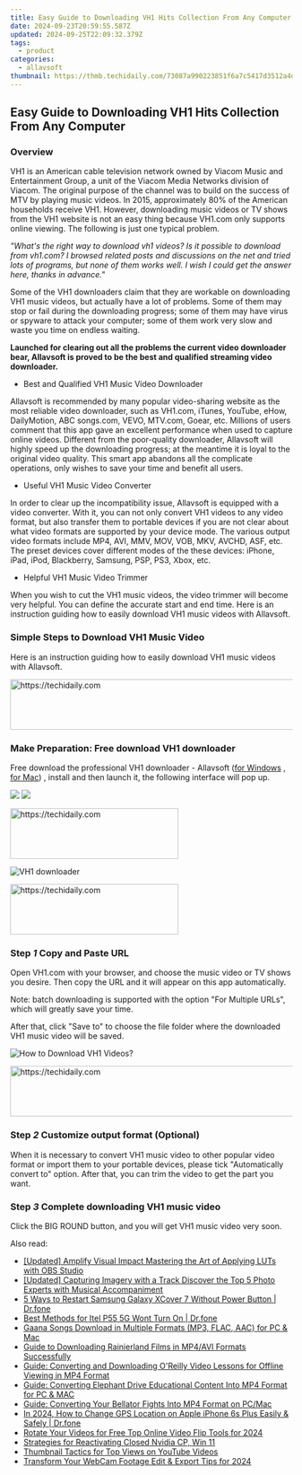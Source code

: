 ```yaml
---
title: Easy Guide to Downloading VH1 Hits Collection From Any Computer
date: 2024-09-23T20:59:55.587Z
updated: 2024-09-25T22:09:32.379Z
tags:
  - product
categories:
  - allavsoft
thumbnail: https://thmb.techidaily.com/73087a990223851f6a7c5417d3512a4d93ddbbb6cac79840abc644367d7f8449.jpg
---
```


## Easy Guide to Downloading VH1 Hits Collection From Any Computer

### Overview

VH1 is an American cable television network owned by Viacom Music and Entertainment Group, a unit of the Viacom Media Networks division of Viacom. The original purpose of the channel was to build on the success of MTV by playing music videos. In 2015, approximately 80% of the American households receive VH1\. However, downloading music videos or TV shows from the VH1 website is not an easy thing because VH1.com only supports online viewing. The following is just one typical problem.

_"What's the right way to download vh1 videos? Is it possible to download from vh1.com? I browsed related posts and discussions on the net and tried lots of programs, but none of them works well. I wish I could get the answer here, thanks in advance."_

Some of the VH1 downloaders claim that they are workable on downloading VH1 music videos, but actually have a lot of problems. Some of them may stop or fail during the downloading progress; some of them may have virus or spyware to attack your computer; some of them work very slow and waste you time on endless waiting.

**Launched for clearing out all the problems the current video downloader bear, Allavsoft is proved to be the best and qualified streaming video downloader.**

* Best and Qualified VH1 Music Video Downloader

Allavsoft is recommended by many popular video-sharing website as the most reliable video downloader, such as VH1.com, iTunes, YouTube, eHow, DailyMotion, ABC songs.com, VEVO, MTV.com, Goear, etc. Millions of users comment that this app gave an excellent performance when used to capture online videos. Different from the poor-quality downloader, Allavsoft will highly speed up the downloading progress; at the meantime it is loyal to the original video quality. This smart app abandons all the complicate operations, only wishes to save your time and benefit all users.

* Useful VH1 Music Video Converter

In order to clear up the incompatibility issue, Allavsoft is equipped with a video converter. With it, you can not only convert VH1 videos to any video format, but also transfer them to portable devices if you are not clear about what video formats are supported by your device mode. The various output video formats include MP4, AVI, MMV, MOV, VOB, MKV, AVCHD, ASF, etc. The preset devices cover different modes of the these devices: iPhone, iPad, iPod, Blackberry, Samsung, PSP, PS3, Xbox, etc.

* Helpful VH1 Music Video Trimmer

When you wish to cut the VH1 music videos, the video trimmer will become very helpful. You can define the accurate start and end time. Here is an instruction guiding how to easily download VH1 music videos with Allavsoft.

### Simple Steps to Download VH1 Music Video

Here is an instruction guiding how to easily download VH1 music videos with Allavsoft.

<!-- affiliate ads begin -->
<a href="https://aidotcom.pxf.io/c/5597632/2134499/19576" target="_top" id="2134499">
  <img src="//a.impactradius-go.com/display-ad/19576-2134499" border="0" alt="https://techidaily.com" width="600" height="90"/>
</a>
<img height="0" width="0" src="https://aidotcom.pxf.io/i/5597632/2134499/19576" style="position:absolute;visibility:hidden;" border="0" />
<!-- affiliate ads end -->

### Make Preparation: Free download VH1 downloader

Free download the professional VH1 downloader - Allavsoft ([for Windows](https://tools.techidaily.com/allavsoft/products/) , [for Mac](https://tools.techidaily.com/allavsoft/products/)) , install and then launch it, the following interface will pop up.

[![](https://www.allavsoft.com/how-to/../images/how-to/free-download-win.jpg)](https://tools.techidaily.com/allavsoft/products/) [![](https://www.allavsoft.com/how-to/../images/how-to/free-download-mac.jpg)](https://tools.techidaily.com/allavsoft/products/)

<!-- affiliate ads begin -->
<a href="https://aidotcom.pxf.io/c/5597632/2129041/19576" target="_top" id="2129041">
  <img src="//a.impactradius-go.com/display-ad/19576-2129041" border="0" alt="https://techidaily.com" width="300" height="90"/>
</a>
<img height="0" width="0" src="https://aidotcom.pxf.io/i/5597632/2129041/19576" style="position:absolute;visibility:hidden;" border="0" />
<!-- affiliate ads end -->

![VH1 downloader](https://www.allavsoft.com/how-to/../images/allavsoft/screen-shot-600.jpg)

<!-- affiliate ads begin -->
<a href="https://aligracehair.sjv.io/c/5597632/1972665/19272" target="_top" id="1972665">
  <img src="//a.impactradius-go.com/display-ad/19272-1972665" border="0" alt="https://techidaily.com" width="300" height="90"/>
</a>
<img height="0" width="0" src="https://aligracehair.sjv.io/i/5597632/1972665/19272" style="position:absolute;visibility:hidden;" border="0" />
<!-- affiliate ads end -->

### Step _1_ Copy and Paste URL

Open VH1.com with your browser, and choose the music video or TV shows you desire. Then copy the URL and it will appear on this app automatically.

Note: batch downloading is supported with the option "For Multiple URLs", which will greatly save your time.

After that, click "Save to" to choose the file folder where the downloaded VH1 music video will be saved.

![How to Download VH1 Videos?](https://www.allavsoft.com/how-to/../images/how-to/download-nbc-videos/download-nbc-videos.jpg)

<!-- affiliate ads begin -->
<a href="https://aligracehair.sjv.io/c/5597632/1934292/19272" target="_top" id="1934292">
  <img src="//a.impactradius-go.com/display-ad/19272-1934292" border="0" alt="https://techidaily.com" width="728" height="90"/>
</a>
<img height="0" width="0" src="https://aligracehair.sjv.io/i/5597632/1934292/19272" style="position:absolute;visibility:hidden;" border="0" />
<!-- affiliate ads end -->

### Step _2_ Customize output format (Optional)

When it is necessary to convert VH1 music video to other popular video format or import them to your portable devices, please tick "Automatically convert to" option. After that, you can trim the video to get the part you want.

### Step _3_ Complete downloading VH1 music video

Click the BIG ROUND button, and you will get VH1 music video very soon.

<ins class="adsbygoogle"
     style="display:block"
     data-ad-format="autorelaxed"
     data-ad-client="ca-pub-7571918770474297"
     data-ad-slot="1223367746"></ins>

<ins class="adsbygoogle"
     style="display:block"
     data-ad-client="ca-pub-7571918770474297"
     data-ad-slot="8358498916"
     data-ad-format="auto"
     data-full-width-responsive="true"></ins>

<span class="atpl-alsoreadstyle">Also read:</span>
<div><ul>
<li><a href="https://extra-lessons.techidaily.com/updated-amplify-visual-impact-mastering-the-art-of-applying-luts-with-obs-studio/"><u>[Updated] Amplify Visual Impact Mastering the Art of Applying LUTs with OBS Studio</u></a></li>
<li><a href="https://extra-tips.techidaily.com/updated-capturing-imagery-with-a-track-discover-the-top-5-photo-experts-with-musical-accompaniment/"><u>[Updated] Capturing Imagery with a Track Discover the Top 5 Photo Experts with Musical Accompaniment</u></a></li>
<li><a href="https://phone-solutions.techidaily.com/5-ways-to-restart-samsung-galaxy-xcover-7-without-power-button-drfone-by-drfone-reset-android-reset-android/"><u>5 Ways to Restart Samsung Galaxy XCover 7 Without Power Button | Dr.fone</u></a></li>
<li><a href="https://howto.techidaily.com/best-methods-for-itel-p55-5g-wont-turn-on-drfone-by-drfone-fix-android-problems-fix-android-problems/"><u>Best Methods for Itel P55 5G Wont Turn On | Dr.fone</u></a></li>
<li><a href="https://fox-triigers.techidaily.com/gaana-songs-download-in-multiple-formats-mp3-flac-aac-for-pc-and-mac/"><u>Gaana Songs Download in Multiple Formats (MP3, FLAC, AAC) for PC & Mac</u></a></li>
<li><a href="https://fox-triigers.techidaily.com/guide-to-downloading-rainierland-films-in-mp4avi-formats-successfully/"><u>Guide to Downloading Rainierland Films in MP4/AVI Formats Successfully</u></a></li>
<li><a href="https://fox-triigers.techidaily.com/guide-converting-and-downloading-oreilly-video-lessons-for-offline-viewing-in-mp4-format/"><u>Guide: Converting and Downloading O'Reilly Video Lessons for Offline Viewing in MP4 Format</u></a></li>
<li><a href="https://fox-triigers.techidaily.com/guide-converting-elephant-drive-educational-content-into-mp4-format-for-pc-and-mac/"><u>Guide: Converting Elephant Drive Educational Content Into MP4 Format for PC & MAC</u></a></li>
<li><a href="https://fox-triigers.techidaily.com/guide-converting-your-bellator-fights-into-mp4-format-on-pcmac/"><u>Guide: Converting Your Bellator Fights Into MP4 Format on PC/Mac</u></a></li>
<li><a href="https://location-social.techidaily.com/in-2024-how-to-change-gps-location-on-apple-iphone-6s-plus-easily-and-safely-drfone-by-drfone-virtual-ios/"><u>In 2024, How to Change GPS Location on Apple iPhone 6s Plus Easily & Safely | Dr.fone</u></a></li>
<li><a href="https://ai-video-tools.techidaily.com/rotate-your-videos-for-free-top-online-video-flip-tools-for-2024/"><u>Rotate Your Videos for Free Top Online Video Flip Tools for 2024</u></a></li>
<li><a href="https://win11.techidaily.com/strategies-for-reactivating-closed-nvidia-cp-win-11/"><u>Strategies for Reactivating Closed Nvidia CP, Win 11</u></a></li>
<li><a href="https://youtube-data.techidaily.com/nail-tactics-for-top-views-on-youtube-videos/"><u>Thumbnail Tactics for Top Views on YouTube Videos</u></a></li>
<li><a href="https://screen-sharing-recording.techidaily.com/transform-your-webcam-footage-edit-and-export-tips-for-2024/"><u>Transform Your WebCam Footage Edit & Export Tips for 2024</u></a></li>
</ul></div>

